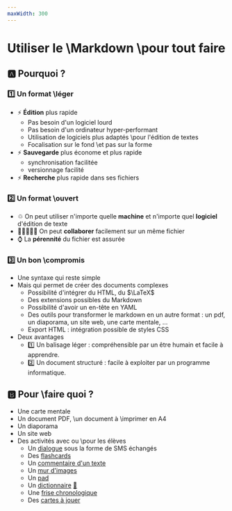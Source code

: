```yaml
---
maxWidth: 300
---
```


# Utiliser le \\Markdown \\pour tout faire

## :a: Pourquoi ? <!-- fold -->

### :one: Un format \\léger
* :zap: **Édition** plus rapide <!-- fold -->
  * Pas besoin d'un logiciel lourd
  * Pas besoin d'un ordinateur hyper-performant 
  * Utilisation de logiciels plus adaptés \\pour l'édition de textes
  * Focalisation sur le fond \\et pas sur la forme
* :zap: **Sauvegarde** plus économe et plus rapide <!-- fold -->
  * synchronisation facilitée
  * versionnage facilité
* :zap: **Recherche** plus rapide dans ses fichiers

### :two: Un format \\ouvert

* ♲ On peut utiliser n'importe quelle **machine** et n'importe quel **logiciel** d'édition de texte
* 🧑🏿‍🤝‍🧑🏽 On peut **collaborer** facilement sur un même fichier
* :watch: La **pérennité** du fichier est assurée

### :three: Un bon \\compromis

* Une syntaxe qui reste simple
* Mais qui permet de créer des documents complexes <!-- fold -->
	*  Possibilité d'intégrer du HTML, du $\LaTeX$
	* Des extensions possibles du Markdown
	* Possibilité d'avoir un en-tête en YAML
	* Des outils pour transformer le markdown en un autre format : <span data-marpit-fragment="1">un pdf</span><span data-marpit-fragment="2">, un diaporama</span><span data-marpit-fragment="3">, un site web</span><span data-marpit-fragment="4">, une carte mentale, …</span>
	* Export HTML : intégration possible de styles CSS
* Deux avantages
	* :one: Un balisage léger : compréhensible par un être humain et facile à apprendre.
	* :two: Un document structuré : facile à exploiter par un programme informatique.

## :b: Pour \\faire quoi ? <!-- fold -->

- Une carte mentale
- Un document PDF, \\un document à \\imprimer en A4
- Un diaporama
- Un site web
- Des activités avec ou \\pour les élèves <!-- fold -->
	* Un [dialogue](https://codimd.apps.education.fr/KsjwIfUJT8S8X0gs3lsMIA?both) sous la forme de SMS échangés
	* Des [flashcards](https://codimd.apps.education.fr/aHGYCpIiRtmiP7ewkoWOYQ?both) 
	* Un [commentaire d'un texte](https://codimd.apps.education.fr/a8oECv4nSeu6LMsGUfxqVQ?both)
	* Un [mur d'images](https://codimd.apps.education.fr/rceCV-QSTIC-f1RJ7pHxIA?both)
	* Un [pad](https://codimd.apps.education.fr/lClEnAoTSMenFPVDtmc92g?both)
	* Un [dictionnaire](https://eyssette.github.io/dataview/?url=https://codimd.apps.education.fr/aYv4xF8ZQKCWg75h_UOaDQ) [:link:](https://codimd.apps.education.fr/aYv4xF8ZQKCWg75h_UOaDQ)
	* Une [frise chronologique](https://codimd.apps.education.fr/pWrVyaN7SMubB1k65zeJzA?both)
	* Des [cartes à jouer](https://codimd.apps.education.fr/zuKmY75LR6KmC79V-R5wKg?both)